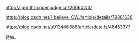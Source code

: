 http://algorithm.openjudge.cn/200602/3/


https://blog.csdn.net/I_believe_CWJ/article/details/79881636



https://blog.csdn.net/u013446688/article/details/46453377

待做。

